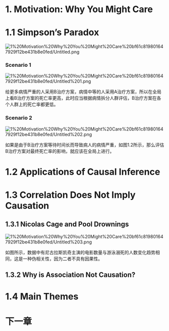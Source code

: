 # 1. Motivation: Why You Might Care

# 1.1 Simpson’s Paradox

![1%20Motivation%20Why%20You%20Might%20Care%20bf61c819801647929f12be431b8e0fed/Untitled.png](1%20Motivation%20Why%20You%20Might%20Care%20bf61c819801647929f12be431b8e0fed/Untitled.png)

### Scenario 1

![1%20Motivation%20Why%20You%20Might%20Care%20bf61c819801647929f12be431b8e0fed/Untitled%201.png](1%20Motivation%20Why%20You%20Might%20Care%20bf61c819801647929f12be431b8e0fed/Untitled%201.png)

给更多病情严重的人采用B治疗方案，病情中等的人采用A治疗方案，所以在全局上看B治疗方案的死亡率更高，此时应当根据病情拆分人群评估，B治疗方案在各个人群上的死亡率都更低。

### Scenario 2

![1%20Motivation%20Why%20You%20Might%20Care%20bf61c819801647929f12be431b8e0fed/Untitled%202.png](1%20Motivation%20Why%20You%20Might%20Care%20bf61c819801647929f12be431b8e0fed/Untitled%202.png)

如果是由于B治疗方案等待时间长而导致病人的病情严重，如图1.2所示，那么评估B治疗方案对最终死亡率的影响，就应该在全局上进行。

# 1.2 Applications of Causal Inference

# 1.3 Correlation Does Not Imply Causation

## 1.3.1 Nicolas Cage and Pool Drownings

![1%20Motivation%20Why%20You%20Might%20Care%20bf61c819801647929f12be431b8e0fed/Untitled%203.png](1%20Motivation%20Why%20You%20Might%20Care%20bf61c819801647929f12be431b8e0fed/Untitled%203.png)

如图所示，数据中有尼古拉斯凯奇主演的电影数量与游泳溺死的人数变化趋势相同，这是一种伪相关性，因为二者不具有因果性。

## 1.3.2 Why is Association Not Causation?

# 1.4 Main Themes

# 下一章